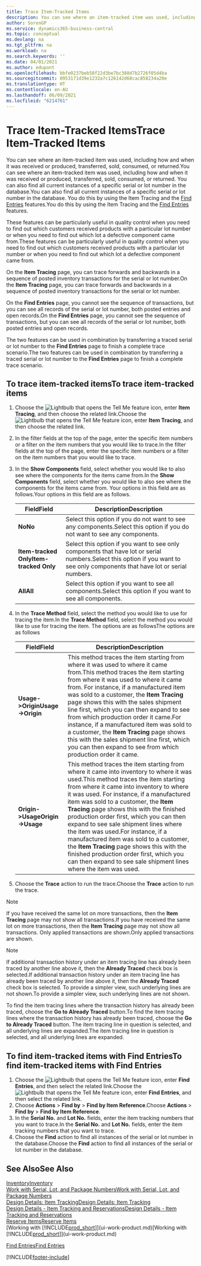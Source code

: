 ```yaml
---
title: Trace Item-Tracked Items
description: You can see where an item-tracked item was used, including how and when it was received or produced, transferred, sold, consumed, or returned. You can also find all current instances of a specific serial or lot number in the database. You do this by using the Item Tracing and the Find Entries features.
author: SorenGP
ms.service: dynamics365-business-central
ms.topic: conceptual
ms.devlang: na
ms.tgt_pltfrm: na
ms.workload: na
ms.search.keywords: ''
ms.date: 04/01/2021
ms.author: edupont
ms.openlocfilehash: bbfe0237beb58f22d3be7bc388d7b2726f05d4ba
ms.sourcegitcommit: 0953171d39e1232a7c126142d68cac858234a20e
ms.translationtype: HT
ms.contentlocale: en-AU
ms.lasthandoff: 06/09/2021
ms.locfileid: "6214761"
---
```

# <a name="trace-item-tracked-items"></a><span data-ttu-id="906f6-105">Trace Item-Tracked Items</span><span class="sxs-lookup"><span data-stu-id="906f6-105">Trace Item-Tracked Items</span></span>
<span data-ttu-id="906f6-106">You can see where an item-tracked item was used, including how and when it was received or produced, transferred, sold, consumed, or returned.</span><span class="sxs-lookup"><span data-stu-id="906f6-106">You can see where an item-tracked item was used, including how and when it was received or produced, transferred, sold, consumed, or returned.</span></span> <span data-ttu-id="906f6-107">You can also find all current instances of a specific serial or lot number in the database.</span><span class="sxs-lookup"><span data-stu-id="906f6-107">You can also find all current instances of a specific serial or lot number in the database.</span></span> <span data-ttu-id="906f6-108">You do this by using the Item Tracing and the [Find Entries](ui-find-entries.md) features.</span><span class="sxs-lookup"><span data-stu-id="906f6-108">You do this by using the Item Tracing and the [Find Entries](ui-find-entries.md) features.</span></span>  

<span data-ttu-id="906f6-109">These features can be particularly useful in quality control when you need to find out which customers received products with a particular lot number or when you need to find out which lot a defective component came from.</span><span class="sxs-lookup"><span data-stu-id="906f6-109">These features can be particularly useful in quality control when you need to find out which customers received products with a particular lot number or when you need to find out which lot a defective component came from.</span></span>  

 <span data-ttu-id="906f6-110">On the **Item Tracing** page, you can trace forwards and backwards in a sequence of posted inventory transactions for the serial or lot number.</span><span class="sxs-lookup"><span data-stu-id="906f6-110">On the **Item Tracing** page, you can trace forwards and backwards in a sequence of posted inventory transactions for the serial or lot number.</span></span>  

 <span data-ttu-id="906f6-111">On the **Find Entries** page, you cannot see the sequence of transactions, but you can see all records of the serial or lot number, both posted entries and open records.</span><span class="sxs-lookup"><span data-stu-id="906f6-111">On the **Find Entries** page, you cannot see the sequence of transactions, but you can see all records of the serial or lot number, both posted entries and open records.</span></span>  

 <span data-ttu-id="906f6-112">The two features can be used in combination by transferring a traced serial or lot number to the **Find Entries** page to finish a complete trace scenario.</span><span class="sxs-lookup"><span data-stu-id="906f6-112">The two features can be used in combination by transferring a traced serial or lot number to the **Find Entries** page to finish a complete trace scenario.</span></span> <!-- For more information, see [Walkthrough: Tracing Serial-Lot Numbers](walkthrough-tracing-serial-lot-numbers.md).   -->

## <a name="to-trace-item-tracked-items"></a><span data-ttu-id="906f6-113">To trace item-tracked items</span><span class="sxs-lookup"><span data-stu-id="906f6-113">To trace item-tracked items</span></span>  

1.  <span data-ttu-id="906f6-114">Choose the ![Lightbulb that opens the Tell Me feature](media/ui-search/search_small.png "Tell me what you want to do") icon, enter **Item Tracing**, and then choose the related link.</span><span class="sxs-lookup"><span data-stu-id="906f6-114">Choose the ![Lightbulb that opens the Tell Me feature](media/ui-search/search_small.png "Tell me what you want to do") icon, enter **Item Tracing**, and then choose the related link.</span></span>  
2.  <span data-ttu-id="906f6-115">In the filter fields at the top of the page, enter the specific item numbers or a filter on the item numbers that you would like to trace.</span><span class="sxs-lookup"><span data-stu-id="906f6-115">In the filter fields at the top of the page, enter the specific item numbers or a filter on the item numbers that you would like to trace.</span></span>  
3.  <span data-ttu-id="906f6-116">In the **Show Components** field, select whether you would like to also see where the components for the items came from.</span><span class="sxs-lookup"><span data-stu-id="906f6-116">In the **Show Components** field, select whether you would like to also see where the components for the items came from.</span></span> <span data-ttu-id="906f6-117">Your options in this field are as follows.</span><span class="sxs-lookup"><span data-stu-id="906f6-117">Your options in this field are as follows.</span></span>  

    |<span data-ttu-id="906f6-118">Field</span><span class="sxs-lookup"><span data-stu-id="906f6-118">Field</span></span>|<span data-ttu-id="906f6-119">Description</span><span class="sxs-lookup"><span data-stu-id="906f6-119">Description</span></span>|  
    |----------------------------------|---------------------------------------|  
    |<span data-ttu-id="906f6-120">**No**</span><span class="sxs-lookup"><span data-stu-id="906f6-120">**No**</span></span>|<span data-ttu-id="906f6-121">Select this option if you do not want to see any components.</span><span class="sxs-lookup"><span data-stu-id="906f6-121">Select this option if you do not want to see any components.</span></span>|  
    |<span data-ttu-id="906f6-122">**Item-tracked Only**</span><span class="sxs-lookup"><span data-stu-id="906f6-122">**Item-tracked Only**</span></span>|<span data-ttu-id="906f6-123">Select this option if you want to see only components that have lot or serial numbers.</span><span class="sxs-lookup"><span data-stu-id="906f6-123">Select this option if you want to see only components that have lot or serial numbers.</span></span>|  
    |<span data-ttu-id="906f6-124">**All**</span><span class="sxs-lookup"><span data-stu-id="906f6-124">**All**</span></span>|<span data-ttu-id="906f6-125">Select this option if you want to see all components.</span><span class="sxs-lookup"><span data-stu-id="906f6-125">Select this option if you want to see all components.</span></span>|  

4.  <span data-ttu-id="906f6-126">In the **Trace Method** field, select the method you would like to use for tracing the item.</span><span class="sxs-lookup"><span data-stu-id="906f6-126">In the **Trace Method** field, select the method you would like to use for tracing the item.</span></span> <span data-ttu-id="906f6-127">The options are as follows</span><span class="sxs-lookup"><span data-stu-id="906f6-127">The options are as follows</span></span>  

    |<span data-ttu-id="906f6-128">Field</span><span class="sxs-lookup"><span data-stu-id="906f6-128">Field</span></span>|<span data-ttu-id="906f6-129">Description</span><span class="sxs-lookup"><span data-stu-id="906f6-129">Description</span></span>|  
    |----------------------------------|---------------------------------------|  
    |<span data-ttu-id="906f6-130">**Usage->Origin**</span><span class="sxs-lookup"><span data-stu-id="906f6-130">**Usage->Origin**</span></span>|<span data-ttu-id="906f6-131">This method traces the item starting from where it was used to where it came from.</span><span class="sxs-lookup"><span data-stu-id="906f6-131">This method traces the item starting from where it was used to where it came from.</span></span> <span data-ttu-id="906f6-132">For instance, if a manufactured item was sold to a customer, the **Item Tracing** page shows this with the sales shipment line first, which you can then expand to see from which production order it came.</span><span class="sxs-lookup"><span data-stu-id="906f6-132">For instance, if a manufactured item was sold to a customer, the **Item Tracing** page shows this with the sales shipment line first, which you can then expand to see from which production order it came.</span></span>|  
    |<span data-ttu-id="906f6-133">**Origin->Usage**</span><span class="sxs-lookup"><span data-stu-id="906f6-133">**Origin->Usage**</span></span>|<span data-ttu-id="906f6-134">This method traces the item starting from where it came into inventory to where it was used.</span><span class="sxs-lookup"><span data-stu-id="906f6-134">This method traces the item starting from where it came into inventory to where it was used.</span></span> <span data-ttu-id="906f6-135">For instance, if a manufactured item was sold to a customer, the **Item Tracing** page shows this with the finished production order first, which you can then expand to see sale shipment lines where the item was used.</span><span class="sxs-lookup"><span data-stu-id="906f6-135">For instance, if a manufactured item was sold to a customer, the **Item Tracing** page shows this with the finished production order first, which you can then expand to see sale shipment lines where the item was used.</span></span>|  

5.  <span data-ttu-id="906f6-136">Choose the **Trace** action to run the trace.</span><span class="sxs-lookup"><span data-stu-id="906f6-136">Choose the **Trace** action to run the trace.</span></span>  

> [!NOTE]  
>  <span data-ttu-id="906f6-137">If you have received the same lot on more transactions, then the **Item Tracing** page may not show all transactions.</span><span class="sxs-lookup"><span data-stu-id="906f6-137">If you have received the same lot on more transactions, then the **Item Tracing** page may not show all transactions.</span></span> <span data-ttu-id="906f6-138">Only applied transactions are shown.</span><span class="sxs-lookup"><span data-stu-id="906f6-138">Only applied transactions are shown.</span></span>  

> [!NOTE]  
>  <span data-ttu-id="906f6-139">If additional transaction history under an item tracing line has already been traced by another line above it, then the **Already Traced** check box is selected.</span><span class="sxs-lookup"><span data-stu-id="906f6-139">If additional transaction history under an item tracing line has already been traced by another line above it, then the **Already Traced** check box is selected.</span></span> <span data-ttu-id="906f6-140">To provide a simpler view, such underlying lines are not shown.</span><span class="sxs-lookup"><span data-stu-id="906f6-140">To provide a simpler view, such underlying lines are not shown.</span></span>  
>   
>  <span data-ttu-id="906f6-141">To find the item tracing lines where the transaction history has already been traced, choose the **Go to Already Traced** button.</span><span class="sxs-lookup"><span data-stu-id="906f6-141">To find the item tracing lines where the transaction history has already been traced, choose the **Go to Already Traced** button.</span></span> <span data-ttu-id="906f6-142">The item tracing line in question is selected, and all underlying lines are expanded.</span><span class="sxs-lookup"><span data-stu-id="906f6-142">The item tracing line in question is selected, and all underlying lines are expanded.</span></span>  

## <a name="to-find-item-tracked-items-with-find-entries"></a><span data-ttu-id="906f6-143">To find item-tracked items with Find Entries</span><span class="sxs-lookup"><span data-stu-id="906f6-143">To find item-tracked items with Find Entries</span></span>  

1. <span data-ttu-id="906f6-144">Choose the ![Lightbulb that opens the Tell Me feature](media/ui-search/search_small.png "Tell me what you want to do") icon, enter **Find Entries**, and then select the related link.</span><span class="sxs-lookup"><span data-stu-id="906f6-144">Choose the ![Lightbulb that opens the Tell Me feature](media/ui-search/search_small.png "Tell me what you want to do") icon, enter **Find Entries**, and then select the related link.</span></span>  
2. <span data-ttu-id="906f6-145">Choose **Actions** > **Find by** > **Find by Item Reference**.</span><span class="sxs-lookup"><span data-stu-id="906f6-145">Choose **Actions** > **Find by** > **Find by Item Reference**.</span></span>
3. <span data-ttu-id="906f6-146">In the **Serial No.** and **Lot No.** fields, enter the item tracking numbers that you want to trace.</span><span class="sxs-lookup"><span data-stu-id="906f6-146">In the **Serial No.** and **Lot No.** fields, enter the item tracking numbers that you want to trace.</span></span>  
4. <span data-ttu-id="906f6-147">Choose the **Find** action to find all instances of the serial or lot number in the database.</span><span class="sxs-lookup"><span data-stu-id="906f6-147">Choose the **Find** action to find all instances of the serial or lot number in the database.</span></span>  

## <a name="see-also"></a><span data-ttu-id="906f6-148">See Also</span><span class="sxs-lookup"><span data-stu-id="906f6-148">See Also</span></span>

[<span data-ttu-id="906f6-149">Inventory</span><span class="sxs-lookup"><span data-stu-id="906f6-149">Inventory</span></span>](inventory-manage-inventory.md)  
[<span data-ttu-id="906f6-150">Work with Serial, Lot, and Package Numbers</span><span class="sxs-lookup"><span data-stu-id="906f6-150">Work with Serial, Lot, and Package Numbers</span></span>](inventory-how-work-item-tracking.md)  
[<span data-ttu-id="906f6-151">Design Details: Item Tracking</span><span class="sxs-lookup"><span data-stu-id="906f6-151">Design Details: Item Tracking</span></span>](design-details-item-tracking.md)  
[<span data-ttu-id="906f6-152">Design Details - Item Tracking and Reservations</span><span class="sxs-lookup"><span data-stu-id="906f6-152">Design Details - Item Tracking and Reservations</span></span>](design-details-item-tracking-and-reservations.md)  
[<span data-ttu-id="906f6-153">Reserve Items</span><span class="sxs-lookup"><span data-stu-id="906f6-153">Reserve Items</span></span>](inventory-how-to-reserve-items.md)  
<span data-ttu-id="906f6-154">[Working with [!INCLUDE[prod_short](includes/prod_short.md)]](ui-work-product.md)</span><span class="sxs-lookup"><span data-stu-id="906f6-154">[Working with [!INCLUDE[prod_short](includes/prod_short.md)]](ui-work-product.md)</span></span>  
<!-- [Walkthrough: Tracing Serial-Lot Numbers](walkthrough-tracing-serial-lot-numbers.md)   -->
[<span data-ttu-id="906f6-155">Find Entries</span><span class="sxs-lookup"><span data-stu-id="906f6-155">Find Entries</span></span>](ui-find-entries.md)  


[!INCLUDE[footer-include](includes/footer-banner.md)]